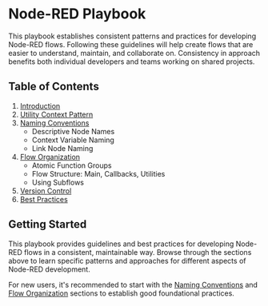 # Node-RED Playbook

This playbook establishes consistent patterns and practices for developing Node-RED flows. Following these guidelines will help create flows that are easier to understand, maintain, and collaborate on. Consistency in approach benefits both individual developers and teams working on shared projects.

## Table of Contents
1. [Introduction](README.md)
2. [Utility Context Pattern](docs/utility-context-pattern.md)
3. [Naming Conventions](docs/naming-conventions.md)
   - Descriptive Node Names
   - Context Variable Naming
   - Link Node Naming
4. [Flow Organization](docs/flow-organization.md)
   - Atomic Function Groups
   - Flow Structure: Main, Callbacks, Utilities
   - Using Subflows
5. [Version Control](docs/version-control.md)
6. [Best Practices](docs/best-practices.md)

## Getting Started

This playbook provides guidelines and best practices for developing Node-RED flows in a consistent, maintainable way. Browse through the sections above to learn specific patterns and approaches for different aspects of Node-RED development.

For new users, it's recommended to start with the [Naming Conventions](docs/naming-conventions.md) and [Flow Organization](docs/flow-organization.md) sections to establish good foundational practices.
